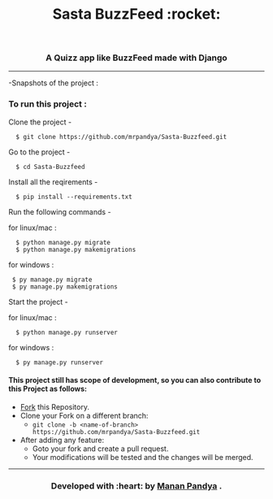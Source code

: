 <h1 align="center">Sasta BuzzFeed :rocket:</h1>
<div align="center">
  <br>
  <h3> A Quizz app like BuzzFeed made with Django</h3>
</div>

---

-Snapshots of the project :
  

  
### To run this project :

Clone the project -
```
  $ git clone https://github.com/mrpandya/Sasta-Buzzfeed.git
```
  
Go to the project -
```
  $ cd Sasta-Buzzfeed
 ``` 
Install all the reqirements -
```
  $ pip install --requirements.txt
 ``` 
Run the following commands -

 for linux/mac :
``` 
  $ python manage.py migrate
  $ python manage.py makemigrations
``` 
 for windows :
 ``` 
  $ py manage.py migrate
  $ py manage.py makemigrations
 ``` 
Start the project -

 for linux/mac :
```
  $ python manage.py runserver
```  
 for windows :
``` 
  $ py manage.py runserver
```

 #### This project still has scope of development, so you can also contribute to this Project as follows:
* [Fork](https://github.com/mrpandya/Sasta-Buzzfeed) this Repository.
* Clone your Fork on a different branch:
	* `git clone -b <name-of-branch> https://github.com/mrpandya/Sasta-Buzzfeed.git`
* After adding any feature:
	* Goto your fork and create a pull request.
	* Your modifications will be  tested and the changes will be merged.

---
<h3 align="center"><b>Developed with :heart: by <a href="https://github.com/mrpandya">Manan Pandya</a> .</b></h1>
